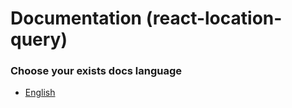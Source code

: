 # Documentation (react-location-query)

### Choose your exists docs language

-   [English](/docs/en 'EN')
